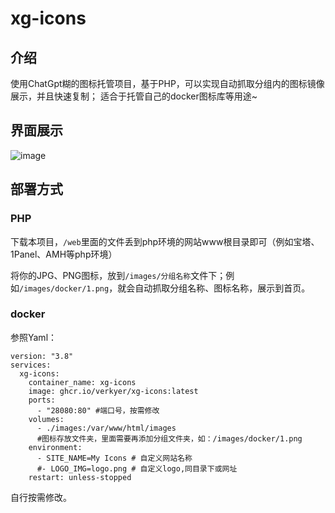 # xg-icons
## 介绍
使用ChatGpt糊的图标托管项目，基于PHP，可以实现自动抓取分组内的图标镜像展示，并且快速复制；
适合于托管自己的docker图标库等用途~
## 界面展示
![image](https://github.com/verkyer/xg-icons/blob/main/demo.png)
## 部署方式
### PHP
下载本项目，`/web`里面的文件丢到php环境的网站www根目录即可（例如宝塔、1Panel、AMH等php环境）

将你的JPG、PNG图标，放到`/images/分组名称`文件下；例如`/images/docker/1.png`，就会自动抓取分组名称、图标名称，展示到首页。
### docker

参照Yaml：

```
version: "3.8"
services:
  xg-icons:
    container_name: xg-icons
    image: ghcr.io/verkyer/xg-icons:latest
    ports:
      - "28080:80" #端口号，按需修改
    volumes:
      - ./images:/var/www/html/images 
      #图标存放文件夹，里面需要再添加分组文件夹，如：/images/docker/1.png
    environment:
      - SITE_NAME=My Icons # 自定义网站名称
      #- LOGO_IMG=logo.png # 自定义logo,同目录下或网址
    restart: unless-stopped
```
自行按需修改。
